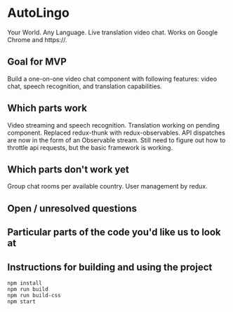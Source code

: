 # AutoLingo

Your World. Any Language. Live translation video chat. Works on Google Chrome and https://.

## Goal for MVP

Build a one-on-one video chat component with following features: video chat, speech recognition, and translation capabilities.

## Which parts work

Video streaming and speech recognition. Translation working on pending component.
Replaced redux-thunk with redux-observables.  API dispatches are now in the form of an Observable stream. Still need to figure out how to throttle api requests, but the basic framework is working.

## Which parts don't work yet

Group chat rooms per available country. User management by redux.

## Open / unresolved questions

## Particular parts of the code you'd like us to look at

## Instructions for building and using the project
```
npm install
npm run build
npm run build-css
npm start
```